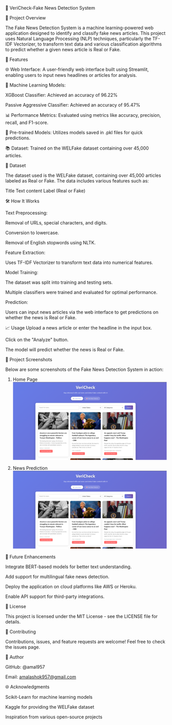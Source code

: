 📰 VeriCheck-Fake News Detection System

🌟 Project Overview

The Fake News Detection System is a machine learning-powered web application designed to identify and classify fake news articles. 
This project uses Natural Language Processing (NLP) techniques, particularly the TF-IDF Vectorizer, to transform text data and various classification algorithms to predict whether a given news article is Real or Fake.

🚀 Features

🌐 Web Interface: A user-friendly web interface built using Streamlit, enabling users to input news headlines or articles for analysis.

🧠 Machine Learning Models:

XGBoost Classifier: Achieved an accuracy of 96.22%

Passive Aggressive Classifier: Achieved an accuracy of 95.47%

📊 Performance Metrics: Evaluated using metrics like accuracy, precision, recall, and F1-score.

📄 Pre-trained Models: Utilizes models saved in .pkl files for quick predictions.

📚 Dataset: Trained on the WELFake dataset containing over 45,000 articles.

📂 Dataset

The dataset used is the WELFake dataset, containing over 45,000 articles labeled as Real or Fake. The data includes various features such as:

Title
Text content
Label (Real or Fake)


🛠️ How It Works

Text Preprocessing:

Removal of URLs, special characters, and digits.

Conversion to lowercase.

Removal of English stopwords using NLTK.

Feature Extraction:

Uses TF-IDF Vectorizer to transform text data into numerical features.

Model Training:

The dataset was split into training and testing sets.

Multiple classifiers were trained and evaluated for optimal performance.

Prediction:

Users can input news articles via the web interface to get predictions on whether the news is Real or Fake.

📈 Usage
Upload a news article or enter the headline in the input box.

Click on the "Analyze" button.

The model will predict whether the news is Real or Fake.

📸 Project Screenshots

Below are some screenshots of the Fake News Detection System in action:

1. Home Page
 ![image](assets/VeriCheckhome.png)



2. News Prediction
    ![image](assets/VeriCheckhome.png)

🔧 Future Enhancements

 Integrate BERT-based models for better text understanding.
 
 Add support for multilingual fake news detection.
 
 Deploy the application on cloud platforms like AWS or Heroku.
 
 Enable API support for third-party integrations.

 
📝 License

This project is licensed under the MIT License - see the LICENSE file for details.

🤝 Contributing

Contributions, issues, and feature requests are welcome! Feel free to check the issues page.

👤 Author

GitHub: @amal957

Email: amalashok957@gmail.com


🌐 Acknowledgments

Scikit-Learn for machine learning models

Kaggle for providing the WELFake dataset

Inspiration from various open-source projects

